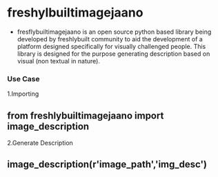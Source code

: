 # freshylbuiltimagejaano
- fresflybuiltimagejaano is an open source python based library being developed by freshlybuilt community to aid the development of a platform designed specifically for visually challenged people. This library is designed for the purpose generating description based on visual (non textual in nature).

### Use Case

1.Importing 
## from freshlybuiltimagejaano import image_description
2.Generate Description
## image_description(r'image_path','img_desc')
